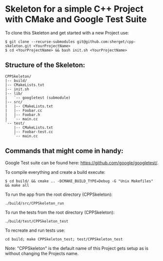 # Skeleton for a simple C++ Project with CMake and Google Test Suite

To clone this Skeleton and get started with a new Project use:
```
$ git clone --recurse-submodules git@github.com:sherget/cpp-skeleton.git <YourProjectName>
$ cd <YourProjectName> && bash init.sh <YourProjectName>
```

## Structure of the Skeleton:
```
CPPSkeleton/
|-- build/
|-- CMakeLists.txt
|-- init.sh
|-- lib/
|   `-- googletest (submodule)
|-- src/
|   |-- CMakeLists.txt
|   |-- Foobar.cc
|   |-- Foobar.h
|   `-- main.cc
`-- test/
    |-- CMakeLists.txt
    |-- Foobar-test.cc
    `-- main.cc
```

## Commands that might come in handy:
Google Test suite can be found here: https://github.com/google/googletest/.

To compile everything and create a build execute:
```
$ cd build/ && cmake .. -DCMAKE_BUILD_TYPE=Debug -G "Unix Makefiles" && make all 
```

To run the app from the root directory (CPPSkeleton):
```
./build/src/CPPSkeleton_run
```

To run the tests from the root directory (CPPSkeleton):
```
./build/test/CPPSkeleton_test
```

To recreate and run tests use:
```
cd build; make CPPSkeleton_test; test/CPPSkeleton_test
```

Note: "CPPSkeleton" is the default name of this Project gets setup as is without changing the Projects name.

